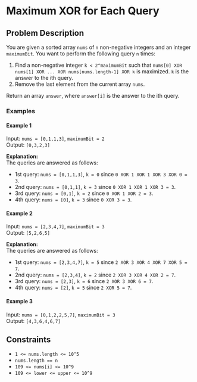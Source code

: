 # Maximum XOR for Each Query

## Problem Description

You are given a sorted array `nums` of `n` non-negative integers and an integer `maximumBit`. You want to perform the following query `n` times:

1. Find a non-negative integer `k < 2^maximumBit` such that `nums[0] XOR nums[1] XOR ... XOR nums[nums.length-1] XOR k` is maximized. `k` is the answer to the ith query.
2. Remove the last element from the current array `nums`.
   
Return an array `answer`, where `answer[i]` is the answer to the ith query.

### Examples

#### Example 1
Input: `nums = [0,1,1,3]`, `maximumBit = 2`  
Output: `[0,3,2,3]`

**Explanation:**  
The queries are answered as follows:
- 1st query: `nums = [0,1,1,3]`, `k = 0` since `0 XOR 1 XOR 1 XOR 3 XOR 0 = 3`.
- 2nd query: `nums = [0,1,1]`, `k = 3` since `0 XOR 1 XOR 1 XOR 3 = 3`.
- 3rd query: `nums = [0,1]`, `k = 2` since `0 XOR 1 XOR 2 = 3`.
- 4th query: `nums = [0]`, `k = 3` since `0 XOR 3 = 3`.

#### Example 2
Input: `nums = [2,3,4,7]`, `maximumBit = 3`  
Output: `[5,2,6,5]`

**Explanation:**  
The queries are answered as follows:
- 1st query: `nums = [2,3,4,7]`, `k = 5` since `2 XOR 3 XOR 4 XOR 7 XOR 5 = 7`.
- 2nd query: `nums = [2,3,4]`, `k = 2` since `2 XOR 3 XOR 4 XOR 2 = 7`.
- 3rd query: `nums = [2,3]`, `k = 6` since `2 XOR 3 XOR 6 = 7`.
- 4th query: `nums = [2]`, `k = 5` since `2 XOR 5 = 7`.

#### Example 3
Input: `nums = [0,1,2,2,5,7]`, `maximumBit = 3`  
Output: `[4,3,6,4,6,7]`

## Constraints

- `1 <= nums.length <= 10^5`
- `nums.length == n`
- `109 <= nums[i] <= 10^9`
- `109 <= lower <= upper <= 10^9`